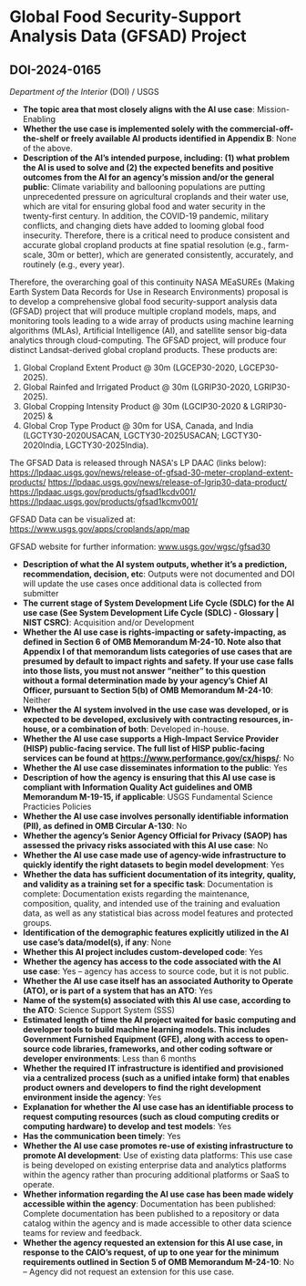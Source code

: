 # Global Food Security-Support Analysis Data (GFSAD) Project
## DOI-2024-0165
_Department of the Interior_ (DOI) / USGS


+ **The topic area that most closely aligns with the AI use case**: Mission-Enabling
+ **Whether the use case is implemented solely with the commercial-off-the-shelf or freely available AI products identified in Appendix B**: None of the above.
+ **Description of the AI’s intended purpose, including: (1) what problem the AI is used to solve and (2) the expected benefits and positive outcomes from the AI for an agency’s mission and/or the general public**: Climate variability and ballooning populations are putting unprecedented pressure on agricultural croplands and their water use, which are vital for ensuring global food and water security in the twenty-first century. In addition, the COVID-19 pandemic, military conflicts, and changing diets have added to looming global food insecurity. Therefore, there is a critical need to produce consistent and accurate global cropland products at fine spatial resolution (e.g., farm-scale, 30m or better), which are generated consistently, accurately, and routinely (e.g., every year).

Therefore, the overarching goal of this continuity NASA MEaSUREs (Making Earth System Data Records for Use in Research Environments) proposal is to develop a comprehensive global food security-support analysis data (GFSAD) project that will produce multiple cropland models, maps, and monitoring tools leading to a wide array of products using machine learning algorithms (MLAs), Artificial Intelligence (AI), and satellite sensor big-data analytics through cloud-computing. The GFSAD project, will produce four distinct Landsat-derived global cropland products. These products are:
1. Global Cropland Extent Product @ 30m (LGCEP30-2020, LGCEP30-2025).
2. Global Rainfed and Irrigated Product @ 30m (LGRIP30-2020, LGRIP30-2025).
3. Global Cropping Intensity Product @ 30m (LGCIP30-2020 & LGRIP30-2025) &
4. Global Crop Type Product @ 30m for USA, Canada, and India (LGCTY30-2020USACAN, LGCTY30-2025USACAN; LGCTY30-2020India, LGCTY30-2025India).

The GFSAD Data is released through NASA's LP DAAC (links below):
https://lpdaac.usgs.gov/news/release-of-gfsad-30-meter-cropland-extent-products/
https://lpdaac.usgs.gov/news/release-of-lgrip30-data-product/
https://lpdaac.usgs.gov/products/gfsad1kcdv001/
https://lpdaac.usgs.gov/products/gfsad1kcmv001/

GFSAD Data can be visualized at:
https://www.usgs.gov/apps/croplands/app/map

GFSAD website for further information:
www.usgs.gov/wgsc/gfsad30
+ **Description of what the AI system outputs, whether it’s a prediction, recommendation, decision, etc**: Outputs were not documented and DOI will update the use cases once additional data is collected from submitter
+ **The current stage of System Development Life Cycle (SDLC) for the AI use case (See System Development Life Cycle (SDLC) - Glossary | NIST CSRC)**: Acquisition and/or Development
+ **Whether the AI use case is rights-impacting or safety-impacting, as defined in Section 6 of OMB Memorandum M-24-10. Note also that Appendix I of that memorandum lists categories of use cases that are presumed by default to impact rights and safety. If your use case falls into those lists, you must not answer “neither” to this question without a formal determination made by your agency’s Chief AI Officer, pursuant to Section 5(b) of OMB Memorandum M-24-10**: Neither
+ **Whether the AI system involved in the use case was developed, or is expected to be developed, exclusively with contracting resources, in-house, or a combination of both**: Developed in-house.
+ **Whether the AI use case supports a High-Impact Service Provider (HISP) public-facing service. The full list of HISP public-facing services can be found at https://www.performance.gov/cx/hisps/**: No
+ **Whether the AI use case disseminates information to the public**: Yes
+ **Description of how the agency is ensuring that this AI use case is compliant with Information Quality Act guidelines and OMB Memorandum M-19-15, if applicable**: USGS Fundamental Science Practicies Policies
+ **Whether the AI use case involves personally identifiable information (PII), as defined in OMB Circular A-130**: No
+ **Whether the agency’s Senior Agency Official for Privacy (SAOP) has assessed the privacy risks associated with this AI use case**: No
+ **Whether the AI use case made use of agency-wide infrastructure to quickly identify the right datasets to begin model development**: Yes
+ **Whether the data has sufficient documentation of its integrity, quality, and validity as a training set for a specific task**: Documentation is complete: Documentation exists regarding the maintenance, composition, quality, and intended use of the training and evaluation data, as well as any statistical bias across model features and protected groups.
+ **Identification of the demographic features explicitly utilized in the AI use case’s data/model(s), if any**: None
+ **Whether this AI project includes custom-developed code**: Yes
+ **Whether the agency has access to the code associated with the AI use case**: Yes – agency has access to source code, but it is not public.
+ **Whether the AI use case itself has an associated Authority to Operate (ATO), or is part of a system that has an ATO**: Yes
+ **Name of the system(s) associated with this AI use case, according to the ATO**: Science Support System (SSS)
+ **Estimated length of time the AI project waited for basic computing and developer tools to build machine learning models. This includes Government Furnished Equipment (GFE), along with access to open-source code libraries, frameworks, and other coding software or developer environments**: Less than 6 months
+ **Whether the required IT infrastructure is identified and provisioned via a centralized process (such as a unified intake form) that enables product owners and developers to find the right development environment inside the agency**: Yes
+ **Explanation for whether the AI use case has an identifiable process to request computing resources (such as cloud computing credits or computing hardware) to develop and test models**: Yes
+ **Has the communication been timely**: Yes
+ **Whether the AI use case promotes re-use of existing infrastructure to promote AI development**: Use of existing data platforms: This use case is being developed on existing enterprise data and analytics platforms within the agency rather than procuring additional platforms or SaaS to operate.
+ **Whether information regarding the AI use case has been made widely accessible within the agency**: Documentation has been published: Complete documentation has been published to a repository or data catalog within the agency and is made accessible to other data science teams for review and feedback.
+ **Whether the agency requested an extension for this AI use case, in response to the CAIO’s request, of up to one year for the minimum requirements outlined in Section 5 of OMB Memorandum M-24-10**: No – Agency did not request an extension for this use case.